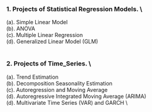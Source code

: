 ### 1. Projects of Statistical Regression Models. \
(a). Simple Linear Model \
(b). ANOVA \
(c). Multiple Linear Regression \
(d). Generalized Linear Model (GLM) \
<br>
       
### 2. Projects of Time_Series. \
(a). Trend Estimation \
(b). Decomposition Seasonality Estimation \
(c). Autoregression and Moving Average \
(d). Autoregressive Integrated Moving Average (ARIMA) \
(d). Multivariate Time Series (VAR) and GARCH \


